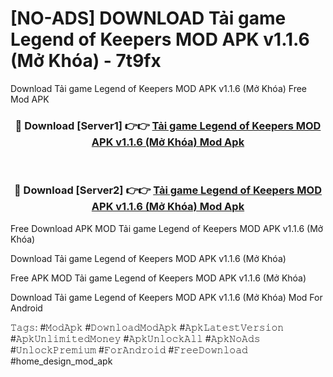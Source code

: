 # [NO-ADS] DOWNLOAD Tải game Legend of Keepers MOD APK v1.1.6 (Mở Khóa) - 7t9fx
Download Tải game Legend of Keepers MOD APK v1.1.6 (Mở Khóa) Free Mod APK

<div align="center">
<h3>🔴 Download [Server1] 👉👉 <a href="https://apk-comot.site?title=Tải_game_Legend_of_Keepers_MOD_APK_v1.1.6_(Mở_Khóa)">Tải game Legend of Keepers MOD APK v1.1.6 (Mở Khóa) Mod Apk</a></h3><br>

<h3>🔴 Download [Server2] 👉👉 <a href="https://apk-comot.site?title=Tải_game_Legend_of_Keepers_MOD_APK_v1.1.6_(Mở_Khóa)">Tải game Legend of Keepers MOD APK v1.1.6 (Mở Khóa) Mod Apk</a></h3>
</div>


Free Download APK MOD Tải game Legend of Keepers MOD APK v1.1.6 (Mở Khóa)

Download Tải game Legend of Keepers MOD APK v1.1.6 (Mở Khóa) 

Free APK MOD Tải game Legend of Keepers MOD APK v1.1.6 (Mở Khóa) 

Download Tải game Legend of Keepers MOD APK v1.1.6 (Mở Khóa) Mod For Android

𝚃𝚊𝚐𝚜: #𝙼𝚘𝚍𝙰𝚙𝚔 #𝙳𝚘𝚠𝚗𝚕𝚘𝚊𝚍𝙼𝚘𝚍𝙰𝚙𝚔 #𝙰𝚙𝚔𝙻𝚊𝚝𝚎𝚜𝚝𝚅𝚎𝚛𝚜𝚒𝚘𝚗 #𝙰𝚙𝚔𝚄𝚗𝚕𝚒𝚖𝚒𝚝𝚎𝚍𝙼𝚘𝚗𝚎𝚢 #𝙰𝚙𝚔𝚄𝚗𝚕𝚘𝚌𝚔𝙰𝚕𝚕 #𝙰𝚙𝚔𝙽𝚘𝙰𝚍𝚜 #𝚄𝚗𝚕𝚘𝚌𝚔𝙿𝚛𝚎𝚖𝚒𝚞𝚖 #𝙵𝚘𝚛𝙰𝚗𝚍𝚛𝚘𝚒𝚍 #𝙵𝚛𝚎𝚎𝙳𝚘𝚠𝚗𝚕𝚘𝚊𝚍 #home_design_mod_apk